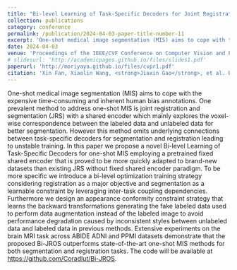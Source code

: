 ```yaml
---
title: "Bi-level Learning of Task-Specific Decoders for Joint Registration and One-Shot Medical Image Segmentation"
collection: publications
category: conference
permalink: /publication/2024-04-03-paper-title-number-11
excerpt: 'One-shot medical image segmentation (MIS) aims to cope with the expensive time-consuming and inherent human bias annotations. One prevalent method to address one-shot MIS is joint registration and segmentation (JRS) with a shared encoder which mainly explores the voxel-wise correspondence between the labeled data and unlabeled data for better segmentation. ...'
date: 2024-04-03
venue: 'Proceedings of the IEEE/CVF Conference on Computer Vision and Pattern Recognition (CVPR)'
# slidesurl: 'http://academicpages.github.io/files/slides1.pdf'
paperurl: 'http://moriyaya.github.io/files/cvpr1.pdf'
citation: 'Xin Fan, Xiaolin Wang, <strong>Jiaxin Gao</strong>, et al. Bi-level Learning of Task-Specific Decoders for Joint Registration and One-Shot Medical Image Segmentation[C]//Proceedings of the IEEE/CVF Conference on Computer Vision and Pattern Recognition. 2024: 11726-11735.'
---
```


One-shot medical image segmentation (MIS) aims to cope with the expensive time-consuming and inherent human bias annotations. One prevalent method to address one-shot MIS is joint registration and segmentation (JRS) with a shared encoder which mainly explores the voxel-wise correspondence between the labeled data and unlabeled data for better segmentation. However this method omits underlying connections between task-specific decoders for segmentation and registration leading to unstable training. In this paper we propose a novel Bi-level Learning of Task-Specific Decoders for one-shot MIS employing a pretrained fixed shared encoder that is proved to be more quickly adapted to brand-new datasets than existing JRS without fixed shared encoder paradigm. To be more specific we introduce a bi-level optimization training strategy considering registration as a major objective and segmentation as a learnable constraint by leveraging inter-task coupling dependencies. Furthermore we design an appearance conformity constraint strategy that learns the backward transformations generating the fake labeled data used to perform data augmentation instead of the labeled image to avoid performance degradation caused by inconsistent styles between unlabeled data and labeled data in previous methods. Extensive experiments on the brain MRI task across ABIDE ADNI and PPMI datasets demonstrate that the proposed Bi-JROS outperforms state-of-the-art one-shot MIS methods for both segmentation and registration tasks. The code will be available at https://github.com/Coradlut/Bi-JROS.